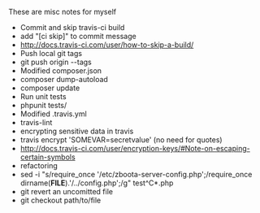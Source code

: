 These are misc notes for myself

* Commit and skip travis-ci build
 * add "[ci skip]" to commit message
 * http://docs.travis-ci.com/user/how-to-skip-a-build/
* Push local git tags
 * git push origin --tags
* Modified composer.json
 * composer dump-autoload
 * composer update
* Run unit tests
 * phpunit tests/
* Modified .travis.yml
 * travis-lint
* encrypting sensitive data in travis
 * travis encrypt 'SOMEVAR=secretvalue' (no need for quotes)
 * http://docs.travis-ci.com/user/encryption-keys/#Note-on-escaping-certain-symbols
* refactoring
 * sed -i "s/require_once '\/etc\/zboota-server-config.php';/require_once dirname(__FILE__).'\/..\/config.php';/g" test^C*.php
* git revert an uncomitted file
 * git checkout path/to/file
